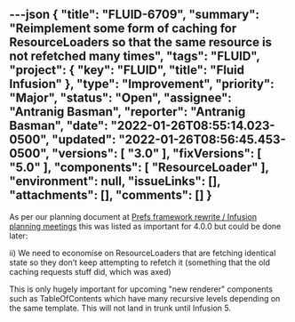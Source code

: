 ---json
{
  "title": "FLUID-6709",
  "summary": "Reimplement some form of caching for ResourceLoaders so that the same resource is not refetched many times",
  "tags": "FLUID",
  "project": {
    "key": "FLUID",
    "title": "Fluid Infusion"
  },
  "type": "Improvement",
  "priority": "Major",
  "status": "Open",
  "assignee": "Antranig Basman",
  "reporter": "Antranig Basman",
  "date": "2022-01-26T08:55:14.023-0500",
  "updated": "2022-01-26T08:56:45.453-0500",
  "versions": [
    "3.0"
  ],
  "fixVersions": [
    "5.0"
  ],
  "components": [
    "ResourceLoader"
  ],
  "environment": null,
  "issueLinks": [],
  "attachments": [],
  "comments": []
}
---
As per our planning document at [Prefs framework rewrite / Infusion planning meetings](https://docs.google.com/document/d/1V-NloJG-eLW2EryuBgVQH4wbKHwXj92N0l0V8FlxS0U/edit#) this was listed as important for 4.0.0 but could be done later:

ii) We need to economise on ResourceLoaders that are fetching identical state so they don’t keep attempting to refetch it (something that the old caching requests stuff did, which was axed)

This is only hugely important for upcoming "new renderer" components such as TableOfContents which have many recursive levels depending on the same template. This will not land in trunk until Infusion 5.

        